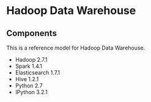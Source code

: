 Hadoop Data Warehouse
====================

Components
----------
This is a reference model for Hadoop Data Warehouse.

* Hadoop 2.7.1
* Spark 1.4.1
* Elasticsearch 1.7.1
* Hive 1.2.1
* Python 2.7
* IPython 3.2.1
